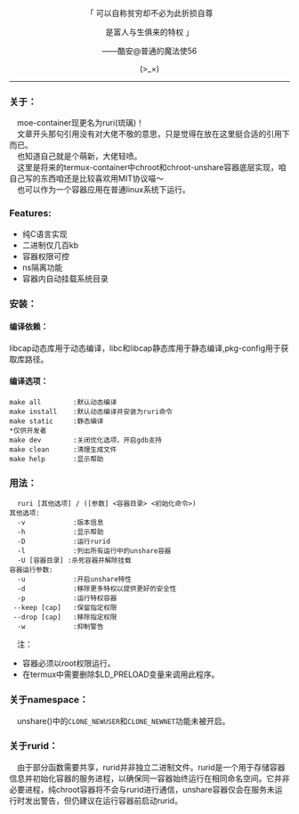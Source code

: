 <p align="center">「 可以自称贫穷却不必为此折损自尊</p>
<p align="center">是富人与生俱来的特权 」</p>
<p align="center">——酷安@普通的魔法使56</p>
<p align="center">(>_×)</p>         

-----------
### 关于：    
&emsp;moe-container现更名为ruri(琉璃)！      
&emsp;文章开头那句引用没有对大佬不敬的意思，只是觉得在放在这里挺合适的引用下而已。             
&emsp;也知道自己就是个萌新，大佬轻喷。         
&emsp;这里是将来的termux-container中chroot和chroot-unshare容器底层实现，咱自己写的东西咱还是比较喜欢用MIT协议喵～        
&emsp;也可以作为一个容器应用在普通linux系统下运行。               
### Features:    
- 纯C语言实现
- 二进制仅几百kb      
- 容器权限可控
- ns隔离功能
- 容器内自动挂载系统目录
### 安装：    
#### 编译依赖：         
libcap动态库用于动态编译，libc和libcap静态库用于静态编译,pkg-config用于获取库路径。           
#### 编译选项：     
```text
make all        :默认动态编译
make install    :默认动态编译并安装为ruri命令
make static     :静态编译
*仅供开发者
make dev        :关闭优化选项，开启gdb支持
make clean      :清理生成文件
make help       :显示帮助
```
### 用法：    
```text
  ruri [其他选项] / ([参数] <容器目录> <初始化命令>)
其他选项:
  -v            :版本信息
  -h            :显示帮助
  -D            :运行rurid
  -l            :列出所有运行中的unshare容器
  -U [容器目录] :杀死容器并解除挂载
容器运行参数:
  -u            :开启unshare特性
  -d            :移除更多特权以提供更好的安全性
  -p            :运行特权容器
 --keep [cap]   :保留指定权限
 --drop [cap]   :移除指定权限
  -w            :抑制警告
```
&emsp;注：
- 容器必须以root权限运行。      
- 在termux中需要删除$LD_PRELOAD变量来调用此程序。           
### 关于namespace：      
&emsp;unshare()中的`CLONE_NEWUSER`和`CLONE_NEWNET`功能未被开启。         
### 关于rurid：      
&emsp;由于部分函数需要共享，rurid并非独立二进制文件。rurid是一个用于存储容器信息并初始化容器的服务进程，以确保同一容器始终运行在相同命名空间。它并非必要进程，纯chroot容器将不会与rurid进行通信，unshare容器仅会在服务未运行时发出警告，但仍建议在运行容器前启动rurid。
